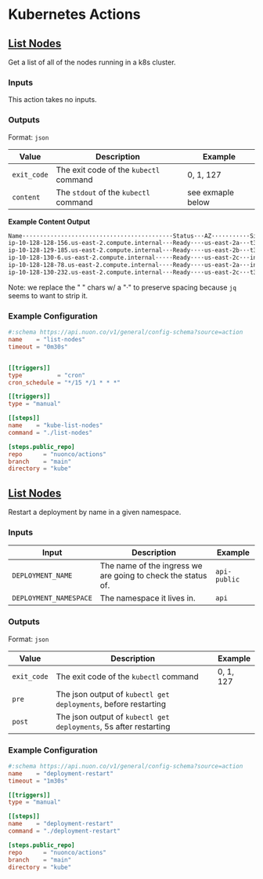 # Kubernetes Actions

## [List Nodes](./list-nodes)

Get a list of all of the nodes running in a k8s cluster.

### Inputs

This action takes no inputs.

### Outputs

Format: `json`

| Value       | Description                            | Example           |
| ----------- | -------------------------------------- | ----------------- |
| `exit_code` | The exit code of the `kubectl` command | 0, 1, 127         |
| `content`   | The `stdout` of the `kubectl` command  | see exmaple below |

**Example Content Output**

```txt
Name···········································Status···AZ···········Size···········Create
ip-10-128-128-156.us-east-2.compute.internal···Ready····us-east-2a···t3a.medium·····2025-02-14T02:45:25Z
ip-10-128-129-185.us-east-2.compute.internal···Ready····us-east-2b···t3a.medium·····2025-02-14T02:45:25Z
ip-10-128-130-6.us-east-2.compute.internal·····Ready····us-east-2c···inf2.8xlarge···2025-02-14T02:45:25Z
ip-10-128-128-78.us-east-2.compute.internal····Ready····us-east-2a···inf2.8xlarge···2025-02-14T02:45:26Z
ip-10-128-130-232.us-east-2.compute.internal···Ready····us-east-2c···t3a.medium·····2025-02-14T02:45:28Z
```

Note: we replace the " " chars w/ a "·" to preserve spacing because `jq` seems
to want to strip it.

### Example Configuration

```toml
#:schema https://api.nuon.co/v1/general/config-schema?source=action
name    = "list-nodes"
timeout = "0m30s"


[[triggers]]
type          = "cron"
cron_schedule = "*/15 */1 * * *"

[[triggers]]
type = "manual"

[[steps]]
name    = "kube-list-nodes"
command = "./list-nodes"

[steps.public_repo]
repo      = "nuonco/actions"
branch    = "main"
directory = "kube"
```

## [List Nodes](./deployment-restart)

Restart a deployment by name in a given namespace.

### Inputs

| Input                  | Description                                                  | Example      |
| ---------------------- | ------------------------------------------------------------ | ------------ |
| `DEPLOYMENT_NAME`      | The name of the ingress we are going to check the status of. | `api-public` |
| `DEPLOYMENT_NAMESPACE` | The namespace it lives in.                                   | `api`        |

### Outputs

Format: `json`

| Value       | Description                                                       | Example   |
| ----------- | ----------------------------------------------------------------- | --------- |
| `exit_code` | The exit code of the `kubectl` command                            | 0, 1, 127 |
| `pre`       | The json output of `kubectl get deployments`, before restarting   |           |
| `post`      | The json output of `kubectl get deployments`, 5s after restarting |           |

### Example Configuration

```toml
#:schema https://api.nuon.co/v1/general/config-schema?source=action
name    = "deployment-restart"
timeout = "1m30s"

[[triggers]]
type = "manual"

[[steps]]
name    = "deployment-restart"
command = "./deployment-restart"

[steps.public_repo]
repo      = "nuonco/actions"
branch    = "main"
directory = "kube"
```

